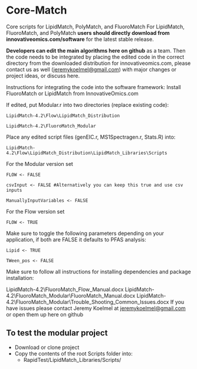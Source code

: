# Core-Match
Core scripts for LipidMatch, PolyMatch, and FluoroMatch
For LipidMatch, FluoroMatch, and PolyMatch **users should directly download from innovativeomics.com/software** for the latest stable release.

**Developers can edit the main algorithms here on github** as a team. Then the code needs to be integrated by placing the edited code in the correct directory from the downloaded distribution for innovativeomics.com, please contact us as well (jeremykoelmel@gmail.com) with major changes or project ideas, or discuss here.

Instructions for integrating the code into the software framework:
Install FluoroMatch or LipidMatch from InnovativeOmics.com

If edited, put Modular.r into two directories (replace existing code):

`LipidMatch-4.2\Flow\LipidMatch_Distribution`

`LipidMatch-4.2\FluoroMatch_Modular`

Place any edited script files (genEIC.r, MS1Spectragen.r, Stats.R) into:

`LipidMatch-4.2\Flow\LipidMatch_Distribution\LipidMatch_Libraries\Scripts`

For the Modular version set

`FLOW <- FALSE`

`csvInput <- FALSE #Alternatively you can keep this true and use csv inputs`

`ManuallyInputVariables <- FALSE`

For the Flow version set

`FLOW <- TRUE`

Make sure to toggle the following parameters depending on your application, if both are FALSE it defaults to PFAS analysis:

`Lipid <- TRUE`

`TWeen_pos <- FALSE`

Make sure to follow all instructions for installing dependencies and package installation:

LipidMatch-4.2\FluoroMatch_Flow_Manual.docx
LipidMatch-4.2\FluoroMatch_Modular\FluoroMatch_Manual.docx
LipidMatch-4.2\FluoroMatch_Modular\Trouble_Shooting_Common_Issues.docx
If you have issues please contact Jeremy Koelmel at jeremykoelmel@gmail.com or open them up here on github

## To test the modular project
 * Download or clone project
 * Copy the contents of the root Scripts folder into:
   * RapidTest/LipidMatch_Libraries/Scripts/
